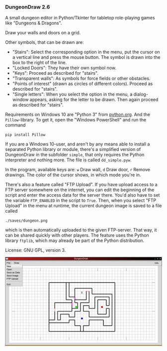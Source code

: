 ### DungeonDraw 2.6

A small dungeon editor in Python/Tkinter for tabletop role-playing games like "Dungeons & Dragons".

Draw your walls and doors on a grid.

Other symbols, that can be drawn are:
- "Stairs": Select the corresponding option in the menu, put the cursor on a vertical line and press the mouse button. The symbol is drawn into the box to the right of the line.
- "Locked Doors": They have their own symbol now.
- "Keys": Proceed as described for "stairs".
- "Transparent walls": As symbols for force fields or other obstacles.
- "Points of interest" (drawn as circles of different colors). Proceed as described for "stairs".
- "Single letters": When you select the option in the menu, a dialog-window appears, asking for the letter to be drawn. Then again proceed as described for "stairs".

Requirements on Windows 10 are "Python 3" from [python.org](https://www.python.org/downloads/). And the `Pillow`-library. To get it, open the "Windows PowerShell" and run the command
```
pip install Pillow
```
If you are a Windows 10-user, and aren't by any means able to install a separated Python library or module, there's a simplified version of DungeonDraw in the subfolder `simple`, that only requires the Python interpreter and nothing more. The file is called `dd_simple.pyw`.

In the program, available keys are: `w` Draw wall, `d` Draw door, `r` Remove drawings. The color of the cursor shows, in which mode you're in.

There's also a feature called "FTP Upload". If you have upload access to a FTP server somewhere on the internet, you can edit the beginning of the script and enter the access data for the server there. You'd also have to set the variable `FTP_ENABLED` in the script to `True`. Then, when you select "FTP Upload" in the menu at runtime, the current dungeon image is saved to a file called
```
./saves/dungeon.png
```
which is then automatically uploaded to the given FTP-server. That way, it can be shared quickly with other players.
The feature uses the Python library `ftplib`, which may already be part of the Python distribution.

License: GNU GPL, version 3.

![DungeonDraw](https://github.com/hlubenow/DungeonDraw/blob/main/dungeondraw.png)
